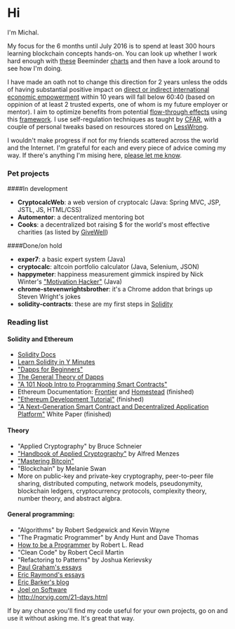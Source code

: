 # Hi

I'm Michal. 

My focus for the 6 months until July 2016 is to spend at least 300 hours learning blockchain concepts hands-on. You can look up whether I work hard enough with [these] Beeminder [charts] and then have a look around to see how I'm doing. 

I have made an oath not to change this direction for 2 years unless the odds of having substantial positive impact on [direct or indirect international economic empowerment] within 10 years will fall below 60:40 (based on oppinion of at least 2 trusted experts, one of whom is my future employer or mentor). I aim to optimize benefits from potential [flow-through effects] using this [framework]. I use self-regulation techniques as taught by [CFAR], with a couple of personal tweaks based on resources stored on [LessWrong].

I wouldn't make progress if not for my friends scattered across the world and the Internet. I'm grateful for each and every piece of advice coming my way. If there's anything I'm mising here, [please let me know].

### Pet projects

####In development

- **CryptocalcWeb**: a web version of cryptocalc (Java: Spring MVC, JSP, JSTL, JS, HTML/CSS)
- **Automentor**: a decentralized mentoring bot
- **Cooks**: a decentralized bot raising $ for the world's most effective charities (as listed by [GiveWell])

####Done/on hold

- **exper7**: a basic expert system (Java)
- **cryptocalc**: altcoin portfolio calculator (Java, Selenium, JSON)
- **happymeter**: happiness measurement gimmick inspired by Nick Winter's ["Motivation Hacker"] (Java)
- **chrome-stevenwrightsbrother**: it's a Chrome addon that brings up Steven Wright's jokes
- **solidity-contracts**: these are my first steps in [Solidity]

### Reading list

#### Solidity and Ethereum
- [Solidity Docs]
- [Learn Solidity in Y Minutes]
- ["Dapps for Beginners"]  
- [The General Theory of Dapps]
- ["A 101 Noob Intro to Programming Smart Contracts"]
- Ethereum Documentation: [Frontier] and [Homestead] (finished)
- ["Ethereum Development Tutorial"] (finished)
- ["A Next-Generation Smart Contract and Decentralized Application Platform"] White Paper (finished)

#### Theory
- "Applied Cryptography" by Bruce Schneier  
- ["Handbook of Applied Cryptography"] by Alfred Menzes  
- ["Mastering Bitcoin"]  
- "Blockchain" by Melanie Swan
- More on public-key and private-key cryptography, peer-to-peer file sharing, distributed computing, network models, pseudonymity, blockchain ledgers, cryptocurrency protocols, complexity theory, number theory, and abstract algbra.

#### General programming:
- "Algorithms" by Robert Sedgewick and Kevin Wayne
- "The Pragmatic Programmer" by Andy Hunt and Dave Thomas
- [How to be a Programmer] by Robert L. Read
- "Clean Code" by Robert Cecil Martin
- "Refactoring to Patterns" by Joshua Kerievsky
- [Paul Graham's essays]
- [Eric Raymond's essays]
- [Eric Barker's blog]
- [Joel on Software]
- http://norvig.com/21-days.html

If by any chance you'll find my code useful for your own projects, go on and use it without asking me. It's great that way.

[system 1]: http://bigthink.com/errors-we-live-by/kahnemans-mind-clarifying-biases
["Handbook of Applied Cryptography"]: http://cacr.uwaterloo.ca/hac/
["Mastering Bitcoin"]: https://github.com/bitcoinbook/bitcoinbook
["A 101 Noob Intro to Programming Smart Contracts"]: http://consensys.github.io/developers/articles/101-noob-intro/
["Dapps for Beginners"]: https://dappsforbeginners.wordpress.com/
["A Next-Generation Smart Contract and Decentralized Application Platform"]: https://github.com/ethereum/wiki/wiki/White-Paper
["Ethereum Development Tutorial"]: https://github.com/ethereum/wiki/wiki/Ethereum-Development-Tutorial
[these]: https://www.beeminder.com/michal_t/goals/code
[CFAR]: http://rationality.org
[friends]: http://www.effectivealtruism.org
["Motivation Hacker"]: http://www.nickwinter.net/the-motivation-hacker
[Solidity]: https://solidity.readthedocs.org/en/latest/
[Paul Graham's essays]: http://www.paulgraham.com/articles.html
[Eric Raymond's essays]: http://www.catb.org/esr/writings/
[How to be a Programmer]: https://github.com/braydie/HowToBeAProgrammer
[LessWrong]: http://lesswrong.com/
[Eric Barker's blog]: http://www.bakadesuyo.com/about/
[The General Theory of Dapps]: https://github.com/DavidJohnstonCEO/DecentralizedApplications
[Homestead]: https://ethereum-homestead.readthedocs.org/en/latest/
[Frontier]: https://ethereum.gitbooks.io/frontier-guide/content/
[Solidity Docs]: http://solidity.readthedocs.org/en/latest/solidity-in-depth.html
[Learn Solidity in Y Minutes]: https://learnxinyminutes.com/docs/solidity/
[Joel on Software]: http://www.joelonsoftware.com/
[flow-through effects]: http://blog.givewell.org/2013/05/15/flow-through-effects/
[framework]: https://docs.google.com/document/d/1prRQQOviesyJDtW-_9x8nvK3WHh5O0i5GVCy2N_WDWQ/edit
[track]: https://www.beeminder.com/michal_t/goals/code
[please let me know]: <mailto:michal@efektywnyaltruizmkrakow.org>
[GiveWell]: http://www.givewell.org/
[direct or indirect international economic empowerment]: http://www.givewell.org/international/economic-empowerment
[charts]: https://www.beeminder.com/michal_t/read

